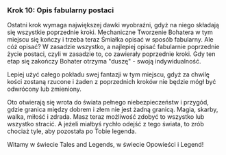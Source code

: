 ### Krok 10: Opis fabularny postaci

Ostatni krok wymaga największej dawki wyobraźni, gdyż na niego składają się wszystkie poprzednie kroki. Mechaniczne Tworzenie Bohatera w tym miejscu się kończy i trzeba teraz Śmiałka opisać w sposób fabularny. Ale cóż opisać? W zasadzie wszystko, a najlepiej opisać fabularnie poprzednie życie postaci, czyli w zasadzie to, co zawierały poprzednie kroki. Gdy ten etap się zakończy Bohater otrzyma "duszę" - swoją indywidualność.

Lepiej użyć całego pokładu swej fantazji w tym miejscu, gdyż za chwilę kości zostaną rzucone i żaden z poprzednich kroków nie będzie mógł być odwrócony lub zmieniony. 

Oto otwierają się wrota do świata pełnego niebezpieczeństw i przygód, gdzie granica między dobrem i złem nie jest żadną granicą. Magia, skarby, walka, miłość i zdrada. Masz teraz możliwość zdobyć to wszystko lub wszystko stracić. A jeżeli miałbyś rychło odejść z tego świata, to zrób chociaż tyle, aby pozostała po Tobie legenda. 

Witamy w świecie Tales and Legends, w świecie Opowieści i Legend!
